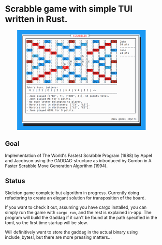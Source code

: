 # Scrabble game with simple TUI written in Rust.

<div align="center">
  <img src="game.png" alt="Screenshot of game"/>
</div>

## Goal
Implementation of The World's Fastest Scrabble Program (1988) by Appel and Jacobson
using the GADDAG-structure as introduced by Gordon in A Faster Scrabble Move Generation
Algorithm (1994).

## Status
Skeleton game complete but algorithm in progress.
Currently doing refactoring to create an elegant solution for transposition of the board.

If you want to check it out, assuming you have cargo installed, 
you can simply run the game with `cargo run`, and the rest is explained in-app.
The program will build the Gaddag if it can't be found at the path specified in the toml, so the first time startup will be slow.

Will definitively want to store the gaddag in the actual binary using include_bytes!, 
but there are more pressing matters...
